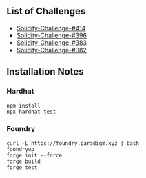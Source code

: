 
## List of Challenges

- [Solidity-Challenge-#414](./Solidity-Challenge-%23414/README.md)
- [Solidity-Challenge-#396](./Solidity-Challenge-%23396/README.md)
- [Solidity-Challenge-#383](./Solidity-Challenge-%23383/README.md)
- [Solidity-Challenge-#382](./Solidity-Challenge-%23382/README.md)

## Installation Notes

### Hardhat
```
npm install
npx hardhat test
```
### Foundry
```
curl -L https://foundry.paradigm.xyz | bash
foundryup
forge init --force
forge build
forge test
```